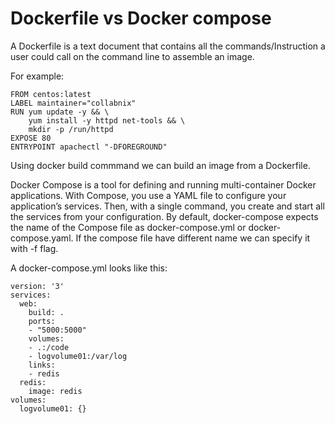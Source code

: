 # Dockerfile vs Docker compose

A Dockerfile is a text document that contains all the commands/Instruction a 
user could call on the command line to assemble an image. 

For example:

```docker
FROM centos:latest
LABEL maintainer="collabnix"
RUN yum update -y && \
	yum install -y httpd net-tools && \
	mkdir -p /run/httpd 
EXPOSE 80
ENTRYPOINT apachectl "-DFOREGROUND"
```

Using docker build commmand we can build an image from a Dockerfile.

Docker Compose is a tool for defining and running multi-container Docker applications. With Compose, you use a YAML file to configure your application’s services. Then, with a single command, you create and start all the services from your configuration. By default, docker-compose expects the name of the Compose file as docker-compose.yml or docker-compose.yaml. If the compose file have different name we can specify it with -f flag.

A docker-compose.yml looks like this:


```docker
version: '3'
services:
  web:
    build: .
    ports:
    - "5000:5000"
    volumes:
    - .:/code
    - logvolume01:/var/log
    links:
    - redis
  redis:
    image: redis
volumes:
  logvolume01: {}
```
